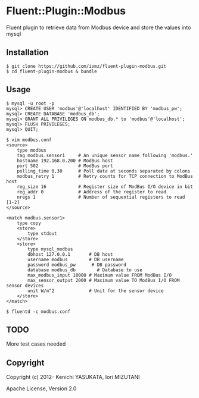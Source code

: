 # Fluent::Plugin::Modbus

Fluent plugin to retrieve data from Modbus device and store the values into mysql

## Installation

    $ git clone https://github.com/iomz/fluent-plugin-modbus.git
    $ cd fluent-plugin-modbus & bundle

## Usage

    $ mysql -u root -p
    mysql> CREATE USER 'modbus'@'localhost' IDENTIFIED BY 'modbus_pw';
    mysql> CREATE DATABASE 'modbus_db';
    mysql> GRANT ALL PRIVILEGES ON modbus_db.* to 'modbus'@'localhost';
    mysql> FLUSH PRIVILEGES;
    mysql> QUIT;

    $ vim modbus.conf
    <source>
        type modbus
        tag modbus.sensor1     # An unique sensor name following 'modbus.'
        hostname 192.168.0.200 # ModBus host
        port 502               # ModBus port
        polling_time 0,30      # Poll data at seconds separated by colons
        modbus_retry 1         # Retry counts for TCP connection to ModBus host
        reg_size 16            # Register size of ModBus I/O device in bit
        reg_addr 0             # Address of the register to read
        nregs 1                # Number of sequential registers to read [1-2]
    </source>

    <match modbus.sensor1>
        type copy
        <store>
            type stdout
        </store>
        <store>
            type mysql_modbus
            dbhost 127.0.0.1       # DB host
            username modbus        # DB username
            password modbus_pw      # DB password
            database modbus_db        # Database to use
            max_modbus_input 10000 # Maximum value FROM ModBus I/O
            max_sensor_output 2000 # Maximum value TO ModBus I/O FROM sensor devices
            unit W/m^2             # Unit for the sensor device
        </store>
    </match>

    $ fluentd -c modbus.conf 

## TODO
More test cases needed

## Copyright

Copyright (c) 2012- Kenichi YASUKATA, Iori MIZUTANI

Apache License, Version 2.0
